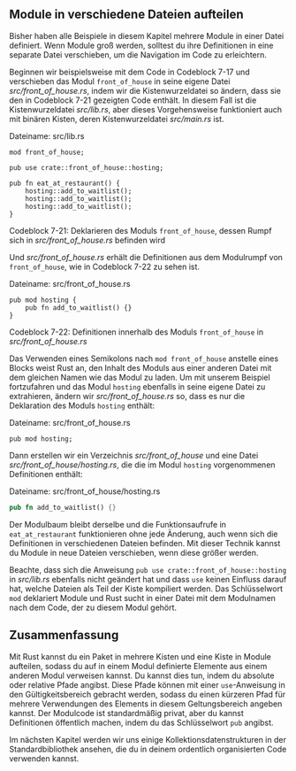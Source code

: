 ## Module in verschiedene Dateien aufteilen

Bisher haben alle Beispiele in diesem Kapitel mehrere Module in einer Datei
definiert. Wenn Module groß werden, solltest du ihre Definitionen in eine
separate Datei verschieben, um die Navigation im Code zu erleichtern.

Beginnen wir beispielsweise mit dem Code in Codeblock 7-17 und verschieben das
Modul `front_of_house` in seine eigene Datei *src/front_of_house.rs*, indem wir
die Kistenwurzeldatei so ändern, dass sie den in Codeblock 7-21 gezeigten Code
enthält. In diesem Fall ist die Kistenwurzeldatei *src/lib.rs*, aber dieses
Vorgehensweise funktioniert auch mit binären Kisten, deren Kistenwurzeldatei
*src/main.rs* ist.

<span class="filename">Dateiname: src/lib.rs</span>

```rust,ignore
mod front_of_house;

pub use crate::front_of_house::hosting;

pub fn eat_at_restaurant() {
    hosting::add_to_waitlist();
    hosting::add_to_waitlist();
    hosting::add_to_waitlist();
}
```

<span class="caption">Codeblock 7-21: Deklarieren des Moduls `front_of_house`,
dessen Rumpf sich in *src/front_of_house.rs* befinden wird</span>

Und *src/front_of_house.rs* erhält die Definitionen aus dem Modulrumpf von
`front_of_house`, wie in Codeblock 7-22 zu sehen ist.

<span class="filename">Dateiname: src/front_of_house.rs</span>

```rust,ignore
pub mod hosting {
    pub fn add_to_waitlist() {}
}
```

<span class="caption">Codeblock 7-22: Definitionen innerhalb des Moduls
`front_of_house` in *src/front_of_house.rs*</span>

Das Verwenden eines Semikolons nach `mod front_of_house` anstelle eines Blocks
weist Rust an, den Inhalt des Moduls aus einer anderen Datei mit dem gleichen
Namen wie das Modul zu laden. Um mit unserem Beispiel fortzufahren und das
Modul `hosting` ebenfalls in seine eigene Datei zu extrahieren, ändern wir
*src/front_of_house.rs* so, dass es nur die Deklaration des Moduls `hosting`
enthält:

<span class="filename">Dateiname: src/front_of_house.rs</span>

```rust,ignore
pub mod hosting;
```

Dann erstellen wir ein Verzeichnis *src/front_of_house* und eine Datei
*src/front_of_house/hosting.rs*, die die im Modul `hosting` vorgenommenen
Definitionen enthält:

<span class="filename">Dateiname: src/front_of_house/hosting.rs</span>

```rust
pub fn add_to_waitlist() {}
```

Der Modulbaum bleibt derselbe und die Funktionsaufrufe in `eat_at_restaurant`
funktionieren ohne jede Änderung, auch wenn sich die Definitionen in
verschiedenen Dateien befinden. Mit dieser Technik kannst du Module in neue
Dateien verschieben, wenn diese größer werden.

Beachte, dass sich die Anweisung `pub use crate::front_of_house::hosting` in
*src/lib.rs* ebenfalls nicht geändert hat und dass `use` keinen Einfluss darauf
hat, welche Dateien als Teil der Kiste kompiliert werden. Das Schlüsselwort
`mod` deklariert Module und Rust sucht in einer Datei mit dem Modulnamen nach
dem Code, der zu diesem Modul gehört.

## Zusammenfassung

Mit Rust kannst du ein Paket in mehrere Kisten und eine Kiste in Module
aufteilen, sodass du auf in einem Modul definierte Elemente aus einem anderen
Modul verweisen kannst. Du kannst dies tun, indem du absolute oder relative
Pfade angibst. Diese Pfade können mit einer `use`-Anweisung in den
Gültigkeitsbereich gebracht werden, sodass du einen kürzeren Pfad für mehrere
Verwendungen des Elements in diesem Geltungsbereich angeben kannst. Der
Modulcode ist standardmäßig privat, aber du kannst Definitionen öffentlich
machen, indem du das Schlüsselwort `pub` angibst.

Im nächsten Kapitel werden wir uns einige Kollektionsdatenstrukturen in der
Standardbibliothek ansehen, die du in deinem ordentlich organisierten Code
verwenden kannst.
